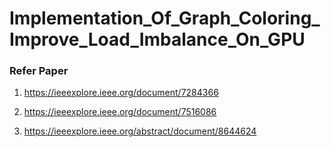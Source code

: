 # Implementation_Of_Graph_Coloring_Improve_Load_Imbalance_On_GPU

### Refer Paper

1. https://ieeexplore.ieee.org/document/7284366

2. https://ieeexplore.ieee.org/document/7516086

3. https://ieeexplore.ieee.org/abstract/document/8644624
